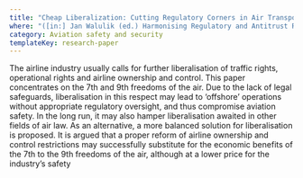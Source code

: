 ```yaml
---
title: "Cheap Liberalization: Cutting Regulatory Corners in Air Transport or Cutting One’s Own Throat?"
where: "([in:] Jan Walulik (ed.) Harmonising Regulatory and Antitrust Regimes for International Air Transport, Abingdon, New York: Routledge, 2019, pp. 157–176)"
category: Aviation safety and security
templateKey: research-paper
---
```


The airline industry usually calls for further liberalisation of traffic rights, operational rights and airline ownership and control. This paper concentrates on the 7th and 9th freedoms of the air. Due to the lack of legal safeguards, liberalisation in this respect may lead to ‘offshore’ operations without appropriate regulatory oversight, and thus compromise aviation safety. In the long run, it may also hamper liberalisation awaited in other fields of air law. As an alternative, a more balanced solution for liberalisation is proposed. It is argued that a proper reform of airline ownership and control restrictions may successfully substitute for the economic benefits of the 7th to the 9th freedoms of the air, although at a lower price for the industry’s safety

